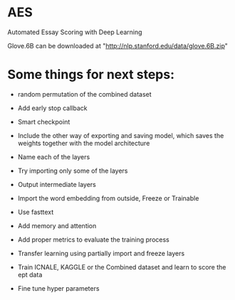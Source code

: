 # AES
Automated Essay Scoring with Deep Learning

Glove.6B can be downloaded at "http://nlp.stanford.edu/data/glove.6B.zip"

# Some things for next steps:
* random permutation of the combined dataset
* Add early stop callback
* Smart checkpoint
* Include the other way of exporting and saving model, which saves the weights together with the model architecture
* Name each of the layers
* Try importing only some of the layers
* Output intermediate layers
* Import the word embedding from outside, Freeze or Trainable

* Use fasttext
* Add memory and attention

* Add proper metrics to evaluate the training process

* Transfer learning using partially import and freeze layers
* Train ICNALE, KAGGLE or the Combined dataset and learn to score the ept data

* Fine tune hyper parameters

